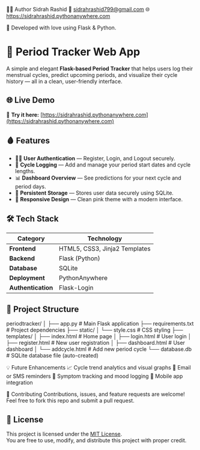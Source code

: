 🧑‍💻 Author
Sidrah Rashid
📧 sidrahrashid799@gmail.com
🌐 https://sidrahrashid.pythonanywhere.com

💖 Developed with love using Flask & Python.
# 🌸 Period Tracker Web App
A simple and elegant **Flask-based Period Tracker** that helps users log their menstrual cycles, predict upcoming periods, and visualize their cycle history — all in a clean, user-friendly interface.
## 🌐 Live Demo
🔗 **Try it here:** [https://sidrahrashid.pythonanywhere.com](https://sidrahrashid.pythonanywhere.com)

## 🩸 Features

- 👩‍💻 **User Authentication** — Register, Login, and Logout securely.  
- 📅 **Cycle Logging** — Add and manage your period start dates and cycle lengths.  
- 📊 **Dashboard Overview** — See predictions for your next cycle and period days.  
- 💾 **Persistent Storage** — Stores user data securely using SQLite.  
- 💖 **Responsive Design** — Clean pink theme with a modern interface.  

## 🛠️ Tech Stack

| Category | Technology |
|-----------|-------------|
| **Frontend** | HTML5, CSS3, Jinja2 Templates |
| **Backend** | Flask (Python) |
| **Database** | SQLite |
| **Deployment** | PythonAnywhere |
| **Authentication** | Flask-Login |

## 📂 Project Structure
periodtracker/
│
├── app.py # Main Flask application
├── requirements.txt # Project dependencies
├── static/
│ └── style.css # CSS styling
├── templates/
│ ├── index.html # Home page
│ ├── login.html # User login
│ ├── register.html # New user registration
│ ├── dashboard.html # User dashboard
│ └── addcycle.html # Add new period cycle
└── database.db # SQLite database file (auto-created)

💡 Future Enhancements
📈 Cycle trend analytics and visual graphs
🔔 Email or SMS reminders
🌙 Symptom tracking and mood logging
📱 Mobile app integration

🤝 Contributing
Contributions, issues, and feature requests are welcome!
Feel free to fork this repo and submit a pull request.

## 🪪 License
This project is licensed under the [MIT License](./LICENSE).  
You are free to use, modify, and distribute this project with proper credit.
